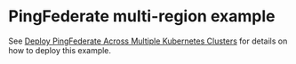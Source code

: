 # PingFederate multi-region example
See [Deploy PingFederate Across Multiple Kubernetes Clusters](https://devops.pingidentity.com/deployment/deployPFMultiRegion/) for details on how to deploy this example.